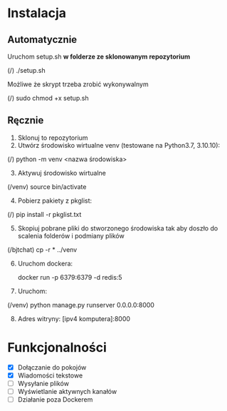 # Instalacja
## Automatycznie
Uruchom setup.sh **w folderze ze sklonowanym repozytorium**

(/) ./setup.sh

Możliwe że skrypt trzeba zrobić wykonywalnym

(/) sudo chmod +x setup.sh

## Ręcznie
1. Sklonuj to repozytorium
2. Utwórz środowisko wirtualne venv (testowane na Python3.7, 3.10.10): 

(/) python -m venv <nazwa środowiska>

3. Aktywuj środowisko wirtualne 

(/venv) source bin/activate 

4. Pobierz pakiety z pkglist:

(/) pip install -r pkglist.txt

5. Skopiuj pobrane pliki do stworzonego środowiska tak aby doszło do scalenia folderów i podmiany plików

(/bjtchat) cp -r * ../venv

6. Uruchom dockera:

	docker run -p 6379:6379 -d redis:5

7. Uruchom:

(/venv)	python manage.py runserver 0.0.0.0:8000

8. Adres witryny:
	[ipv4 komputera]:8000
	
# Funkcjonalności

- [x] Dołączanie do pokojów
- [x] Wiadomości tekstowe
- [ ] Wysyłanie plików
- [ ] Wyświetlanie aktywnych kanałów
- [ ] Działanie poza Dockerem 
